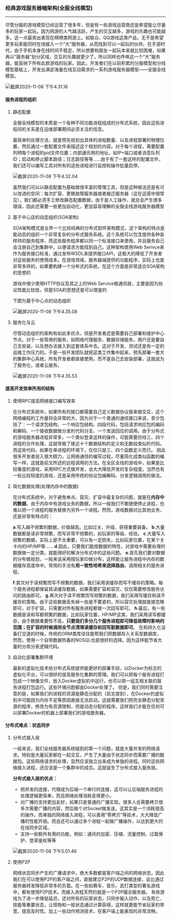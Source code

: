 ### 经典游戏服务器端架构(全服全线模型)

---

尽管分服的游戏模型已经运营了很多年，但是有一些游戏运营商还是希望能让尽量多的玩家一起玩。因为网游的人气越活跃，产生的交互越多，游戏的乐趣也可能越多。这一点最突出表现在棋牌类网游上。如联众、QQ游戏这类产品，无不是希望更多玩家能同时在线接入一个“大”服务器，从而找到可以一起玩的伙伴。在手游时代，由于手机本身在线时间不稳定，所以想要和朋友一起玩本来就比较困难，如果再以“服务器”划分区域，交互的乐趣就更少了，所以同样也呼唤这一个“大”服务器，能容纳下所有此款游戏的玩家。因此，开发者们在以前积累的分服模型和分线模型基础上，开发出满足海量在线互动需求的一系列游戏服务器模型——全服全线模型。

![截屏2020-11-08 下午4.31.16](https://tva1.sinaimg.cn/large/0081Kckwgy1gkhuk9p0r4j317g0rg0xl.jpg)

#### 服务进程的组织

1. 静态配置

   全服全线模型的本质是一个各种不同功能进程组成的分布式系统，因此这些进程间的关系是在运维部署期间必须关注的信息。

   最简单的处理方法，就是预先规划出具体的进程数量、以及进程部署的物理位置，然后通过一套配置文件来描述这个规划的内容。对于每个进程，需要配置列明每个进程的pid文件位置；内部通讯用的地址，如IP+端口或者消息队列ID；启动和停止脚本路径；日志路径等等……由于有了一套这样的配置文件，我们还可以编写工具对所有的这些进程进行监控和操作批量启停。

   ![截屏2020-11-08 下午4.32.04](https://tva1.sinaimg.cn/large/0081Kckwgy1gkhul2sas0j31am0ksjzw.jpg)

   虽然我们可以以静态配置为基础做很丰富的管理工具，但是这种做法还是有可以改进的空间：每次扩容、更换故障服务器或者搬迁服务器（这在运营中很常见），我们都必须手工修改静态配置数据，由于是人工操作，就总会产生很多错误，因此还需要一些更加自动化，更加容易理解的全服全线游戏服务器模型

2. 基于中心店的动态组织(SOA架构)

   SOA架构模式是业界一个比较经典的分布式软件架构模式，这个架构的特点是能动态的组织一个非常复杂的分布式服务系统。这个系统可以包含提供各种各样供的服务程序，而这些服务程序都以同一个标准接口来使用，并且服务自己会注册自己到集群中，以便请求方能找到自己。这种架构使用Web Serivce来作为服务接口标准，通过发布WSDL来提供接口API，这极大的降低了开发者对这些服务的使用成本。在游戏领域，服务器端提供的功能程序，实际上也是非常多样的，如果要构建一个分布式的系统，在这个方面是非常适合SOA架构的思想的

   游戏中很少使用HTTP协议及其之上的Web Service做通讯层，主要是因为协议性能比较低，但是SOA的思想还是可以借鉴的

   下图为基于中心点的动态组织

   ![截屏2020-11-08 下午4.35.08](https://tva1.sinaimg.cn/large/0081Kckwgy1gkhuoacmr4j31b60mggpo.jpg)

3. 服务化与云

   尽管动态组织的架构有如此多优点，但是开发者还是需要自己部署和维护中心节点。对于一些常用的服务，如网络代理服务、数据存储服务，用户还是要自己去安装，以及想办法接入到这套体系中去。这对于开发、测试还是有一定的运维工作压力的。于是一些开发团队就把这类工作集中起来，预先部署一套大的集群中心系统，所有开发者都直接使用，而不是自己去安装部署，这就成为了服务化，或者云服务。

   ![截屏2020-11-08 下午4.35.53](https://tva1.sinaimg.cn/large/0081Kckwgy1gkhup28p1sj31bm0de79k.jpg)

#### 提高开发效率所用的结构

1. 使用RPC提高网络接口编写效率

   在分布式系统中，如果所有的接口都需要自己定义数据协议报来做交互，这个网络编程的工作量将会非常的大，因为对于一个普通的通信接口来说，至少包括了：一个请求包结构、一个响应包结构、四段代码，包括请求响应包的编码和解码、一个接收数据做分发的代码分支、一个发送回应的调用。由于分布式的游戏服务器进程非常多，一个类似登录这样的操作，可能需要历经三、四个进程的合作处理，这就导致了接近十个数据结构的定义和无数段类似的代码。而这些代码，如果在单进程的环境下，仅仅只是三、四个函数定义而已。
       因此很多开发者投入很大精力，让网络通信的编写过程，尽量简化成类似函数的编写一样。这就是前文所述的远程调用的方法。在全区全线的游戏中，如果是比较重度的游戏，采用RPC方式做开发，会大大降低开发的复杂程度。当然也有一些比较轻度的游戏，还是采用传统的协议包编解码、分发逻辑调用的做法。

2. 简化数据处理(处理内存中的数据)

   在分布式系统中，对于避免单点、容灾、扩容中最复杂的问题，就是在**内存中的数据**。由于内存中有游戏业务的数据，所以一般我们不敢随便停止进程，也难以把一个进程的服务替换为另外一个进程。然而，游戏数据对比其他业务，还是非常有特点的：

    **a**.写入越不频繁的数据，价值越高。比如过关、升级、获得重要装备。
   **b**.大量数据都是读非常频繁，而写非常不频繁的，如玩家的等级、经验。
   **c**.大量写入频繁的数据，实际上是不太重要，可以有一定损失，比如玩家位置，在某个关卡内的HP/MP等……
   **d**.因此，只要我们能按数据的特性，对游戏中需要处理的数据做一定分类，就能很好的解决分布式中的这些问题。
   **e**.首先我们要对数据的分布做规划，一般来说采用按玩家ID做分布，这样能让服务进程中内存的数据缓存高度命中。常用的手法有**用一致性哈希来选择路由**，调用相关的服务进程。

   **f**.其次对于读频繁而写不频繁的数据，我们采用读缓存而写不缓存的策略。每个服务进程都保留其读缓存数据，如果需要扩容和容灾，仅仅需要修改服务访问的路由即可。
       **g**.再次对于读不频繁而写频繁的数据，我们采用写缓存和读不缓存的策略。由于这些数据丢失掉一些是不要紧的，所以容灾处理就直接忽略即可，对于扩容，只需要对所有服务进程都做一次回写即可。
       **h**.最后，有一些数据是读和写都频繁的数据，比如玩家位置，HP/MP这类，我们采用读写都缓存，由于数据重要性不高，**只要我们多分几个服务进程即可降低故障时影响的范围；在扩容的时候调用全节点清理读缓存和回写脏数据即可**。
       在和持久化设备打交道的时候，传统的ORM类库往往能帮我们把数据存入关系型数据库，然而，使用一个自带数据热备的NOSQL也是很好的选择。因为这样能节省大量的分库分表逻辑代码。

3. 自动化部署集群环境

   最新的虚拟化技术给分布式系统提供能更好的部署手段，以Docker为标志的虚拟化平台，可以很好的提高服务化集群的管理。我们可以把每个服务进程打包成一个映像文件，放入Docker虚拟机中运行，也可以把一组互相关联的服务进程打包运行。这些环境问题都由Docker处理了。
       但是，我们同时需要注意的是，如果我们的进程的资源是静态分配的（前文提到），在Docker的虚拟机中可能因为内存不足等原因直接无法启动。这就需要我们把完全静态分配资源的程序，修改为有资源限制，但是动态分配的程序。这样我们才能在任何可以部署Docker的机器上部署我们的游戏服务器。

#### 分布式难点：状态同步

1. 分布式接入层

   一般来说，我们全线服务器系统碰到的第一个问题，就是大量并发的网络请求。特别是大量玩家都在一起交互，产生了大量由于状态同步而需要广播的数据包。这些网络请求的处理，显然应该独立出来成为单独的进程。同时这些网络接入进程，还应该是一个集群中的成员。这就诞生了分布式接入服务层。

   **分布式接入层的优点：**

   - 把并发的连接，代理成为后端一个串行的连接，这可以让后端服务进程的处理逻辑更简单，而且网络处理消耗变得更小。
   - 对广播的支持更加友好，如果只是普通的广播实现，很多人会需要拷贝很多次需要广播的内容，然后挨个对Socket做发送。这其实是一个消耗很高的操作。而单独的网络接入进程，可以善用“零拷贝”等技术，大大降低广播的性能开销。而且还可以通过多个进程一起做广播操作，以达到更大的在线同步区域。
   - 支持一些额外有用的功能，例如：通讯的加密、压缩、流量控制、过载保护、登录鉴权等等

   ![截屏2020-11-08 下午5.01.46](https://tva1.sinaimg.cn/large/0081Kckwgy1gkhvfzqxv8j31as0icdnh.jpg)

2. 使用P2P

   网络状态同步产生的广播请求中，绝大多数都是客户端之间的网络状态，因此我们在可以使用P2P的客户端之间，直接建立P2P的UDP数据连接，会比通过服务器转发降低非常多的负载。在一些如赛车、音乐、武打类型的著名游戏中，都有使用P2P技术。而接入进程天然的就是一个P2P撮合服务器。
       有些游戏为了进一步降低延迟，还对所有的玩家状态，只同步输入动作，以及死亡、技能等重要状态，让怪物和一般状态通过计算获得，这样就更能节省玩家的带宽，提高及时性。加上一些动作预测技术，在客户端上能表现的非常流畅。

   
